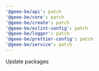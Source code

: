 ```yaml
---
'@geee-be/api': patch
'@geee-be/core': patch
'@geee-be/create': patch
'@geee-be/eslint-config': patch
'@geee-be/logger': patch
'@geee-be/prettier-config': patch
'@geee-be/service': patch
---
```


Update packages
